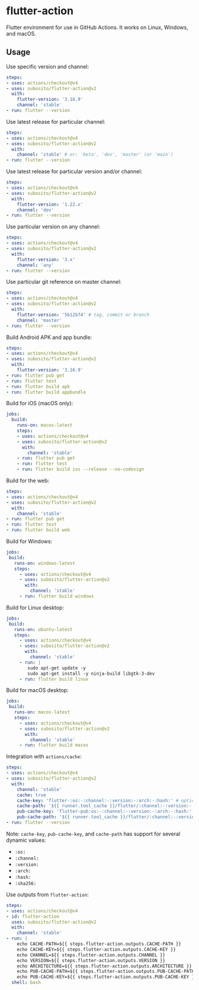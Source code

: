 # flutter-action

Flutter environment for use in GitHub Actions. It works on Linux, Windows, and macOS.

## Usage

Use specific version and channel:

```yaml
steps:
- uses: actions/checkout@v4
- uses: subosito/flutter-action@v2
  with:
    flutter-version: '3.16.9'
    channel: 'stable'
- run: flutter --version
```

Use latest release for particular channel:

```yaml
steps:
- uses: actions/checkout@v4
- uses: subosito/flutter-action@v2
  with:
    channel: 'stable' # or: 'beta', 'dev', 'master' (or 'main')
- run: flutter --version
```

Use latest release for particular version and/or channel:

```yaml
steps:
- uses: actions/checkout@v4
- uses: subosito/flutter-action@v2
  with:
    flutter-version: '1.22.x'
    channel: 'dev'
- run: flutter --version
```

Use particular version on any channel:

```yaml
steps:
- uses: actions/checkout@v4
- uses: subosito/flutter-action@v2
  with:
    flutter-version: '3.x'
    channel: 'any'
- run: flutter --version
```

Use particular git reference on master channel:

```yaml
steps:
- uses: actions/checkout@v4
- uses: subosito/flutter-action@v2
  with:
    flutter-version: '5b12b74' # tag, commit or branch
    channel: 'master'
- run: flutter --version
```

Build Android APK and app bundle:

```yaml
steps:
- uses: actions/checkout@v4
- uses: subosito/flutter-action@v2
  with:
    flutter-version: '3.16.9'
- run: flutter pub get
- run: flutter test
- run: flutter build apk
- run: flutter build appbundle
```

Build for iOS (macOS only):

```yaml
jobs:
  build:
    runs-on: macos-latest
    steps:
    - uses: actions/checkout@v4
    - uses: subosito/flutter-action@v2
      with:
        channel: 'stable'
    - run: flutter pub get
    - run: flutter test
    - run: flutter build ios --release --no-codesign
```

Build for the web:

```yaml
steps:
- uses: actions/checkout@v4
- uses: subosito/flutter-action@v2
  with:
    channel: 'stable'
- run: flutter pub get
- run: flutter test
- run: flutter build web
```

Build for Windows:

```yaml
jobs:
 build:
   runs-on: windows-latest
   steps:
     - uses: actions/checkout@v4
     - uses: subosito/flutter-action@v2
       with:
         channel: 'stable'
     - run: flutter build windows
```

Build for Linux desktop:

```yaml
jobs:
 build:
   runs-on: ubuntu-latest
   steps:
     - uses: actions/checkout@v4
     - uses: subosito/flutter-action@v2
       with:
         channel: 'stable'
     - run: |
        sudo apt-get update -y
        sudo apt-get install -y ninja-build libgtk-3-dev
     - run: flutter build linux
```

Build for macOS desktop:

```yaml
jobs:
 build:
   runs-on: macos-latest
   steps:
     - uses: actions/checkout@v4
     - uses: subosito/flutter-action@v2
       with:
         channel: 'stable'
     - run: flutter build macos
```

Integration with `actions/cache`:

```yaml
steps:
- uses: actions/checkout@v4
- uses: subosito/flutter-action@v2
  with:
    channel: 'stable'
    cache: true
    cache-key: 'flutter-:os:-:channel:-:version:-:arch:-:hash:' # optional, change this to force refresh cache
    cache-path: '${{ runner.tool_cache }}/flutter/:channel:-:version:-:arch:' # optional, change this to specify the cache path
    pub-cache-key: 'flutter-pub:os:-:channel:-:version:-:arch:-:hash:' # optional, change this to force refresh cache of dart pub get dependencies
    pub-cache-path: '${{ runner.tool_cache }}/flutter/:channel:-:version:-:arch:' # optional, change this to specify the cache path
- run: flutter --version
```

Note: `cache-key`, `pub-cache-key`, and `cache-path` has support for several dynamic values:

- `:os:`
- `:channel:`
- `:version:`
- `:arch:`
- `:hash:`
- `:sha256:`

Use outputs from `flutter-action`:

```yaml
steps:
- uses: actions/checkout@v4
- id: flutter-action
  uses: subosito/flutter-action@v2
  with:
    channel: 'stable'
- run: |
    echo CACHE-PATH=${{ steps.flutter-action.outputs.CACHE-PATH }}
    echo CACHE-KEY=${{ steps.flutter-action.outputs.CACHE-KEY }}
    echo CHANNEL=${{ steps.flutter-action.outputs.CHANNEL }}
    echo VERSION=${{ steps.flutter-action.outputs.VERSION }}
    echo ARCHITECTURE=${{ steps.flutter-action.outputs.ARCHITECTURE }}
    echo PUB-CACHE-PATH=${{ steps.flutter-action.outputs.PUB-CACHE-PATH }}
    echo PUB-CACHE-KEY=${{ steps.flutter-action.outputs.PUB-CACHE-KEY }}
  shell: bash
```
